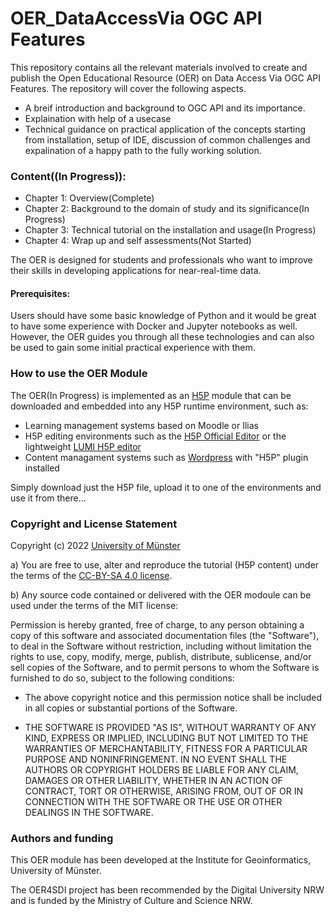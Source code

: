# OER_DataAccessVia OGC API Features

This repository contains all the relevant materials involved to create and publish the Open Educational Resource (OER) on Data Access Via OGC API Features. The repository will cover the following aspects.

- A breif introduction and background to OGC API and its importance.
- Explaination with help of a usecase
- Technical guidance on practical application of the concepts starting from installation, setup of IDE,
  discussion of common challenges and expalination of a happy path to the fully working solution.

### Content((In Progress)):

- Chapter 1: Overview(Complete)
- Chapter 2: Background to the domain of study and its significance(In Progress)
- Chapter 3: Technical tutorial on the installation and usage(In Progress)
- Chapter 4: Wrap up and self assessments(Not Started)

The OER is designed for students and professionals who want to improve their skills in developing applications for near-real-time data.

#### Prerequisites:

Users should have some basic knowledge of Python and it would be great to have some experience with Docker and Jupyter notebooks as well. However, the OER guides you through all these technologies and can also be used to gain some initial practical experience with them.

### How to use the OER Module

The OER(In Progress) is implemented as an [H5P](https://h5p.org/) module that can be downloaded and embedded into any H5P runtime environment, such as:

- Learning management systems based on Moodle or Ilias
- H5P editing environments such as the [H5P Official Editor](https://h5p.org/) or the lightweight [LUMI H5P editor](https://lumi.education/)
- Content managament systems such as [Wordpress](https://wordpress.com/) with "H5P" plugin installed

Simply download just the H5P file, upload it to one of the environments and use it from there...

### Copyright and License Statement

Copyright (c) 2022 [University of Münster](https://www.uni-muenster.de/en/)

a) You are free to use, alter and reproduce the tutorial (H5P content) under the terms of the [CC-BY-SA 4.0 license](https://creativecommons.org/licenses/by-sa/4.0/legalcode).

b) Any source code contained or delivered with the OER modoule can be used under the terms of the MIT license:

Permission is hereby granted, free of charge, to any person obtaining a copy of this software and associated documentation files (the "Software"), to deal in the Software without restriction, including without limitation the rights to use, copy, modify, merge, publish, distribute, sublicense, and/or sell
copies of the Software, and to permit persons to whom the Software is furnished to do so, subject to the following conditions:

- The above copyright notice and this permission notice shall be included in all
  copies or substantial portions of the Software.

- THE SOFTWARE IS PROVIDED "AS IS", WITHOUT WARRANTY OF ANY KIND, EXPRESS OR IMPLIED, INCLUDING BUT NOT LIMITED TO THE WARRANTIES OF MERCHANTABILITY,
  FITNESS FOR A PARTICULAR PURPOSE AND NONINFRINGEMENT. IN NO EVENT SHALL THE AUTHORS OR COPYRIGHT HOLDERS BE LIABLE FOR ANY CLAIM, DAMAGES OR OTHER
  LIABILITY, WHETHER IN AN ACTION OF CONTRACT, TORT OR OTHERWISE, ARISING FROM, OUT OF OR IN CONNECTION WITH THE SOFTWARE OR THE USE OR OTHER DEALINGS IN THE
  SOFTWARE.

### Authors and funding

This OER module has been developed at the Institute for Geoinformatics, University of Münster.

The OER4SDI project has been recommended by the Digital University NRW and is funded by the Ministry of Culture and Science NRW.
